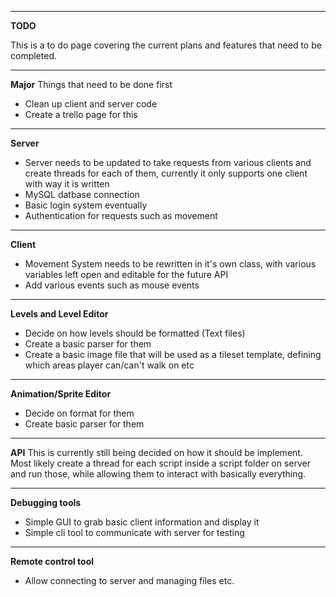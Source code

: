 ----------
**TODO**

This is a to do page covering the current plans and features that need to be completed.

----------
**Major**
Things that need to be done first

 - Clean up client and server code
 - Create a trello page for this

----------

**Server**

 - Server needs to be updated to take requests from various clients and create threads for each of them, currently it only supports one client with way it is written
 - MySQL datbase connection
 - Basic login system eventually
 - Authentication for requests such as movement

----------

**Client**

 - Movement System needs to be rewritten in it's own class, with various variables left open and editable for the future API
 - Add various events such as mouse events 

----------
**Levels and Level Editor**

 - Decide on how levels should be formatted (Text files)
 - Create a basic parser for them
 - Create a basic image file that will be used as a tileset template, defining which areas player can/can't walk on etc

----------
**Animation/Sprite Editor**

 - Decide on format for them
 - Create basic parser for them


----------
**API**
This is currently still being decided on how it should be implement. Most likely create a thread for each script inside a script folder on server and run those, while allowing them to interact with basically everything.

-----------
 **Debugging tools**

 - Simple GUI to grab basic client information and display it
 - Simple cli tool to communicate with server for testing

-----------
 **Remote control tool**

 - Allow connecting to server and managing files etc.

